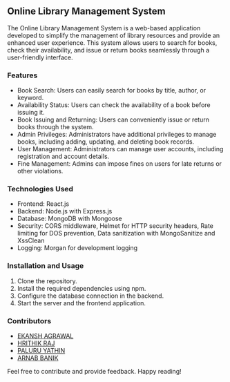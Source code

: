 ## Online Library Management System

The Online Library Management System is a web-based application developed to simplify the management of library resources and provide an enhanced user experience. This system allows users to search for books, check their availability, and issue or return books seamlessly through a user-friendly interface.

### Features

- Book Search: Users can easily search for books by title, author, or keyword.
- Availability Status: Users can check the availability of a book before issuing it.
- Book Issuing and Returning: Users can conveniently issue or return books through the system.
- Admin Privileges: Administrators have additional privileges to manage books, including adding, updating, and deleting book records.
- User Management: Administrators can manage user accounts, including registration and account details.
- Fine Management: Admins can impose fines on users for late returns or other violations.

### Technologies Used

- Frontend: React.js
- Backend: Node.js with Express.js
- Database: MongoDB with Mongoose
- Security: CORS middleware, Helmet for HTTP security headers, Rate limiting for DOS prevention, Data sanitization with MongoSanitize and XssClean
- Logging: Morgan for development logging

### Installation and Usage

1. Clone the repository.
2. Install the required dependencies using npm.
3. Configure the database connection in the backend.
4. Start the server and the frontend application.

### Contributors

- <a href="https://github.com/EkanshAgrawal" target="_blank">EKANSH AGRAWAL</a>
- <a href="https://github.com/hraj6299" target="_blank">HRITHIK RAJ</a>
- <a href="https://github.com/YathinSreeram" target="_blank">PALURU YATHIN</a>
- <a href="https://github.com/ArnabBanik-repo" target="_blank">ARNAB BANIK</a> 


Feel free to contribute and provide feedback. Happy reading!
